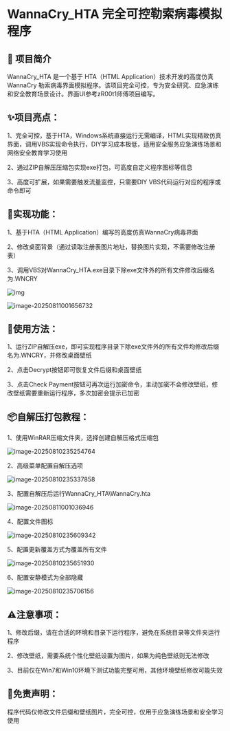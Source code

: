 # WannaCry_HTA 完全可控勒索病毒模拟程序

## 🎯 项目简介

WannaCry_HTA 是一个基于 HTA（HTML Application）技术开发的高度仿真 WannaCry 勒索病毒界面模拟程序。该项目完全可控，专为安全研究、应急演练和安全教育场景设计。界面UI参考zR00t1师傅项目编写。


## ✨项目亮点：

1、完全可控，基于HTA，Windows系统直接运行无需编译，HTML实现精致仿真界面，调用VBS实现命令执行，DIY学习成本极低，适用安全服务应急演练场景和网络安全教育学习使用

2、通过ZIP自解压压缩包实现exe打包，可高度自定义程序图标等信息

3、高度可扩展，如果需要触发流量监控，只需要DIY VBS代码运行对应的程序或命令即可

## 📁实现功能：

1、基于HTA（HTML Application）编写的高度仿真WannaCry病毒界面

2、修改桌面背景（通过读取注册表图片地址，替换图片实现，不需要修改注册表）

3、调用VBS对WannaCry_HTA.exe目录下除exe文件外的所有文件修改后缀名为.WNCRY

![img](README.assets/image-20250811001505006-17548452849731.png)

![image-20250811001656732](README.assets/image-20250811001656732.png)

## 🚀使用方法：

1、运行ZIP自解压exe，即可实现程序目录下除exe文件外的所有文件均修改后缀名为.WNCRY，并修改桌面壁纸

2、点击Decrypt按钮即可恢复文件后缀和桌面壁纸

3、点击Check Payment按钮可再次运行加密命令，主动加密不会修改壁纸，修改壁纸需要重新运行程序，多次加密会提示已加密

## 📦自解压打包教程：

1、使用WinRAR压缩文件夹，选择创建自解压格式压缩包

![image-20250810235254764](README.assets/image-20250810235254764.png)

2、高级菜单配置自解压选项

![image-20250810235337858](README.assets/image-20250810235337858.png)

3、配置自解压后运行WannaCry_HTA\WannaCry.hta

![image-20250811001036946](README.assets/image-20250811001036946.png)

4、配置文件图标

![image-20250810235609342](README.assets/image-20250810235609342.png)

5、配置更新覆盖方式为覆盖所有文件

![image-20250810235651930](README.assets/image-20250810235651930.png)

6、配置安静模式为全部隐藏

![image-20250810235706156](README.assets/image-20250810235706156.png)



## ⚠️注意事项：

1、修改后缀，请在合适的环境和目录下运行程序，避免在系统目录等文件夹运行程序

2、修改壁纸，需要系统个性化壁纸设置为图片，如果为纯色壁纸则无法修改

3、目前仅在Win7和Win10环境下测试功能完整可用，其他环境壁纸修改可能失效

## 📄免责声明：

程序代码仅修改文件后缀和壁纸图片，完全可控，仅用于应急演练场景和安全学习使用
